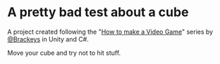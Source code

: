 # A pretty bad test about a cube
A project created following the "[How to make a Video Game](https://www.youtube.com/watch?v=j48LtUkZRjU&list=PLPV2KyIb3jR53Jce9hP7G5xC4O9AgnOuL)" series by [@Brackeys](https://github.com/Brackeys) in Unity and C#.

Move your cube and try not to hit stuff.
